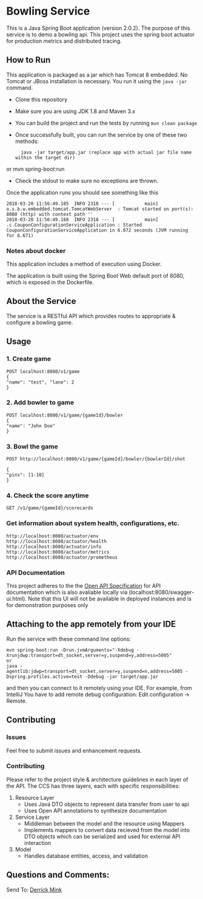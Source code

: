 # Bowling Service

This is a Java Spring Boot application (version 2.0.2). The purpose of this service is to demo a bowling api. This project uses the spring boot actuator for production metrics and distributed tracing.

## How to Run

This application is packaged as a jar which has Tomcat 8 embedded. No Tomcat or JBoss installation is necessary. You run it using the ```java -jar``` command.

* Clone this repository 
* Make sure you are using JDK 1.8 and Maven 3.x
* You can build the project and run the tests by running ```mvn clean package```
* Once successfully built, you can run the service by one of these two methods:

        java -jar target/app.jar (replace app with actual jar file name within the target dir)
or
        mvn spring-boot:run
        
* Check the stdout to make sure no exceptions are thrown. 

Once the application runs you should see something like this

```
2018-03-20 11:56:49.185  INFO 2318 --- [           main] o.s.b.w.embedded.tomcat.TomcatWebServer  : Tomcat started on port(s): 8080 (http) with context path ''
2018-03-20 11:56:49.188  INFO 2318 --- [           main] .c.CouponConfigurationServiceApplication : Started CouponConfigurationServiceApplication in 6.072 seconds (JVM running for 6.671)
```

### Notes about docker

This application includes a method of execution using Docker. 

The application is built using the Spring Boot Web default port of 8080, which is exposed in the Dockerfile.

## About the Service

The service is a RESTful API which provides routes to appropriate & configure a bowling game.

## Usage

### 1. Create game
```
POST localhost:8080/v1/game 
{
"name": "test", "lane": 2
}
``` 

### 2. Add bowler to game
```
POST localhost:8080/v1/game/{gameId}/bowler 
{
"name": "John Doe"
}
``` 

### 3. Bowl the game
```
POST http://localhost:8080/v1/game/{gameId}/bowler/{bowlerId}/shot

{
"pins": [1-10]
}
``` 

### 4. Check the score anytime
```GET /v1/game/{gameId}/scorecards```

### Get information about system health, configurations, etc.

```
http://localhost:8080/actuator/env
http://localhost:8080/actuator/health
http://localhost:8080/actuator/info
http://localhost:8080/actuator/metrics
http://localhost:8080/actuator/prometheus
```

### API Documentation

This project adheres to the  the [Open API Specification](https://www.openapis.org/) for API documentation which is also avaliable locally via (localhost:8080/swagger-ui.html). Note that this UI will not be available in deployed instances and is for demonstration purposes only 

## Attaching to the app remotely from your IDE

Run the service with these command line options:

```
mvn spring-boot:run -Drun.jvmArguments="-Xdebug -Xrunjdwp:transport=dt_socket,server=y,suspend=y,address=5005"
or
java -agentlib:jdwp=transport=dt_socket,server=y,suspend=n,address=5005 -Dspring.profiles.active=test -Ddebug -jar target/app.jar
```
and then you can connect to it remotely using your IDE. For example, from IntelliJ You have to add remote debug configuration: Edit configuration -> Remote.

## Contributing

### Issues 

Feel free to submit issues and enhancement requests. 

### Contributing

Please refer to the project style & architecture guidelines in each layer of the API. The CCS has three layers, each with 
specific responsibilities:

1. Resource Layer
    - Uses Java DTO objects to represent data transfer from user to api 
    - Uses Open API annotations to synthesize documentation
2. Service Layer     
    - Middleman between the model and the resource using Mappers
    - Implements mappers to convert data recieved from the model into DTO objects which can be serialized and used for 
    external API interaction
3. Model
    - Handles database entities, access, and validation

## Questions and Comments: 

Send To: [Derrick Mink](derrick.mink@gmail.com) 





